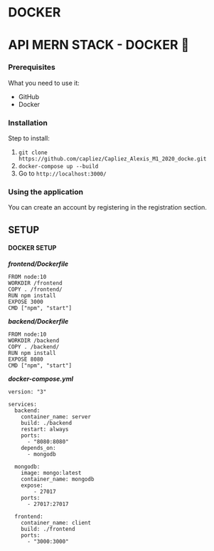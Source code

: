 # DOCKER

# API MERN STACK - DOCKER :whale:

### Prerequisites

What you need to use it:
  * GitHub
  * Docker

### Installation

Step to install:
  1. ``` git clone https://github.com/capliez/Capliez_Alexis_M1_2020_docke.git ```
  2. ``` docker-compose up --build ```
  3. Go to ``` http://localhost:3000/ ```

### Using the application

You can create an account by registering in the registration section.

## SETUP

#### DOCKER SETUP
***frontend/Dockerfile***
````
FROM node:10
WORKDIR /frontend
COPY . /frontend/
RUN npm install
EXPOSE 3000
CMD ["npm", "start"]
````


***backend/Dockerfile***
````
FROM node:10
WORKDIR /backend
COPY . /backend/
RUN npm install
EXPOSE 8080
CMD ["npm", "start"]
````

***docker-compose.yml***
````
version: "3"

services:
  backend:
    container_name: server
    build: ./backend
    restart: always
    ports:
      - "8080:8080"
    depends_on:
      - mongodb
      
  mongodb:
    image: mongo:latest
    container_name: mongodb
    expose: 
        - 27017
    ports:
      - 27017:27017

  frontend:
    container_name: client
    build: ./frontend
    ports:
      - "3000:3000"
````

 
 

